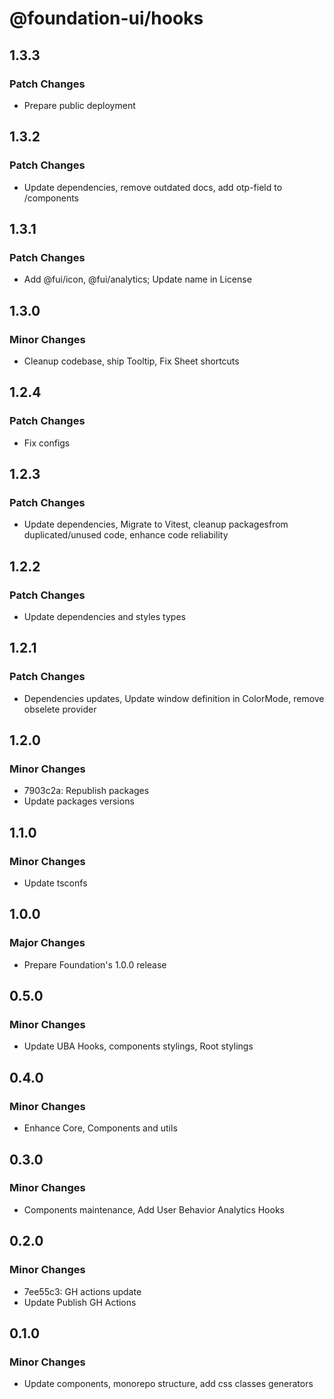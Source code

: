 # @foundation-ui/hooks

## 1.3.3

### Patch Changes

- Prepare public deployment

## 1.3.2

### Patch Changes

- Update dependencies, remove outdated docs, add otp-field to /components

## 1.3.1

### Patch Changes

- Add @fui/icon, @fui/analytics; Update name in License

## 1.3.0

### Minor Changes

- Cleanup codebase, ship Tooltip, Fix Sheet shortcuts

## 1.2.4

### Patch Changes

- Fix configs

## 1.2.3

### Patch Changes

- Update dependencies, Migrate to Vitest, cleanup packagesfrom duplicated/unused code, enhance code reliability

## 1.2.2

### Patch Changes

- Update dependencies and styles types

## 1.2.1

### Patch Changes

- Dependencies updates, Update window definition in ColorMode, remove obselete provider

## 1.2.0

### Minor Changes

- 7903c2a: Republish packages
- Update packages versions

## 1.1.0

### Minor Changes

- Update tsconfs

## 1.0.0

### Major Changes

- Prepare Foundation's 1.0.0 release

## 0.5.0

### Minor Changes

- Update UBA Hooks, components stylings, Root stylings

## 0.4.0

### Minor Changes

- Enhance Core, Components and utils

## 0.3.0

### Minor Changes

- Components maintenance, Add User Behavior Analytics Hooks

## 0.2.0

### Minor Changes

- 7ee55c3: GH actions update
- Update Publish GH Actions

## 0.1.0

### Minor Changes

- Update components, monorepo structure, add css classes generators
